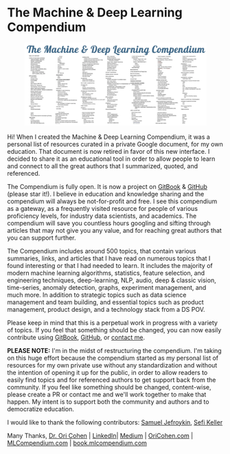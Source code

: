 # The Machine & Deep Learning Compendium

<figure><img src=".gitbook/assets/image (1) (2).png" alt=""><figcaption></figcaption></figure>

Hi! When I created the Machine & Deep Learning Compendium, it was a personal list of resources curated in a private Google document, for my own education. That document is now retired in favor of this new interface. I decided to share it as an educational tool in order to allow people to learn and connect to all the great authors that I summarized, quoted, and referenced.

The Compendium is fully open. It is now a project on [GitBook](https://book.mlcompendium.com) & [GitHub](https://github.com/orico/www.mlcompendium.com/) (please star it!). I believe in education and knowledge sharing and the compendium will always be not-for-profit and free. I see this compendium as a gateway, as a frequently visited resource for people of various proficiency levels, for industry data scientists, and academics. The compendium will save you countless hours googling and sifting through articles that may not give you any value, and for reaching great authors that you can support further.

The Compendium includes around 500 topics, that contain various summaries, links, and articles that I have read on numerous topics that I found interesting or that I had needed to learn. It includes the majority of modern machine learning algorithms, statistics, feature selection, and engineering techniques, deep-learning, NLP, audio, deep & classic vision, time-series, anomaly detection, graphs, experiment management, and much more. In addition to strategic topics such as data science management and team building, and essential topics such as product management, product design, and a technology stack from a DS POV.

Please keep in mind that this is a perpetual work in progress with a variety of topics. If you feel that something should be changed, you can now easily contribute using [GitBook](https://book.mlcompendium.com), [GitHub](https://github.com/orico/www.mlcompendium.com/tree/master), or [contact me](https://www.linkedin.com/in/cohenori/).

**PLEASE NOTE:** I'm in the midst of restructuring the compendium. I'm taking on this huge effort because the compendium started as my personal list of resources for my own private use without any standardization and without the intention of opening it up for the public, in order to allow readers to easily find topics and for referenced authors to get support back from the community. If you feel like something should be changed, content-wise, please create a PR or contact me and we'll work together to make that happen. My intent is to support both the community and authors and to democratize education.

I would like to thank the following contributors: [Samuel Jefroykin](https://www.linkedin.com/in/samueljefroykin/), [Sefi Keller](https://www.linkedin.com/in/sefikeller/?originalSubdomain=il)

Many Thanks, [Dr. Ori Cohen](http://cohenori.medium.com) | [LinkedIn](https://www.linkedin.com/in/cohenori/)| [Medium](https://medium.com/@cohenori) | [OriCohen.com](https://www.oricohen.com) | [MLCompendium.com](http://www.mlcompendium.com) | [book.mlcompendium.com](https://book.mlcompendium.com)
